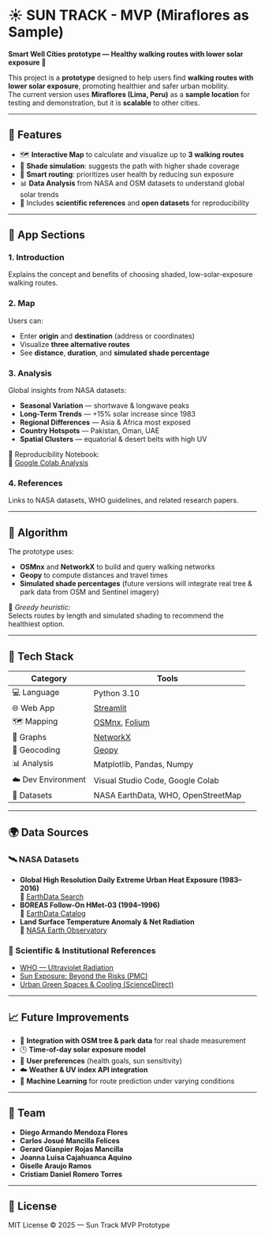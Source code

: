 # ☀️ SUN TRACK - MVP (Miraflores as Sample)

**Smart Well Cities prototype — Healthy walking routes with lower solar exposure 🌳**

This project is a **prototype** designed to help users find **walking routes with lower solar exposure**, promoting healthier and safer urban mobility.  
The current version uses **Miraflores (Lima, Peru)** as a **sample location** for testing and demonstration, but it is **scalable** to other cities.

---

## 🚀 Features

- 🗺️ **Interactive Map** to calculate and visualize up to **3 walking routes**  
- 🌳 **Shade simulation**: suggests the path with higher shade coverage  
- 🧠 **Smart routing**: prioritizes user health by reducing sun exposure  
- 📊 **Data Analysis** from NASA and OSM datasets to understand global solar trends  
- 📎 Includes **scientific references** and **open datasets** for reproducibility  

---

## 🧭 App Sections

### 1. **Introduction**
Explains the concept and benefits of choosing shaded, low-solar-exposure walking routes.

### 2. **Map**
Users can:
- Enter **origin** and **destination** (address or coordinates)  
- Visualize **three alternative routes**  
- See **distance**, **duration**, and **simulated shade percentage**  

### 3. **Analysis**
Global insights from NASA datasets:
- **Seasonal Variation** — shortwave & longwave peaks  
- **Long-Term Trends** — +15% solar increase since 1983  
- **Regional Differences** — Asia & Africa most exposed  
- **Country Hotspots** — Pakistan, Oman, UAE  
- **Spatial Clusters** — equatorial & desert belts with high UV

📓 Reproducibility Notebook:  
🔗 [Google Colab Analysis](https://colab.research.google.com/drive/1rKnuQe6UydH8H0ZGUVVh0Rb4JOQujOU0?usp=sharing)

### 4. **References**
Links to NASA datasets, WHO guidelines, and related research papers.

---

## 🧠 Algorithm

The prototype uses:
- **OSMnx** and **NetworkX** to build and query walking networks  
- **Geopy** to compute distances and travel times  
- **Simulated shade percentages** (future versions will integrate real tree & park data from OSM and Sentinel imagery)

🧩 *Greedy heuristic:*  
Selects routes by length and simulated shading to recommend the healthiest option.

---

## 🧰 Tech Stack

| Category | Tools |
|----------|-------|
| 💻 Language | Python 3.10 |
| 🌐 Web App | [Streamlit](https://streamlit.io/) |
| 🗺️ Mapping | [OSMnx](https://osmnx.readthedocs.io/), [Folium](https://python-visualization.github.io/folium/) |
| 📐 Graphs | [NetworkX](https://networkx.org/) |
| 📏 Geocoding | [Geopy](https://geopy.readthedocs.io/) |
| 📊 Analysis | Matplotlib, Pandas, Numpy |
| ☁️ Dev Environment | Visual Studio Code, Google Colab |
| 🔢 Datasets | NASA EarthData, WHO, OpenStreetMap |

---

## 🌍 Data Sources

### 🛰️ NASA Datasets
- **Global High Resolution Daily Extreme Urban Heat Exposure (1983–2016)**  
  🔗 [EarthData Search](https://search.earthdata.nasa.gov/search/granules/collection-details?p=C3540912037-ESDIS&pg[0][v]=f&pg[0][gsk]=-start_date&q=1983&gdf=CSV&tl=946684800!5)  
- **BOREAS Follow-On HMet-03 (1994–1996)**  
  🔗 [EarthData Catalog](https://www.earthdata.nasa.gov/data/catalog/ornl-cloud-bfo-hmet03-hourly-met-p1-608-1?utm_source)  
- **Land Surface Temperature Anomaly & Net Radiation**  
  🔗 [NASA Earth Observatory](https://earthobservatory.nasa.gov/global-maps/MOD_LSTAD_M/CERES_NETFLUX_M)

### 🧠 Scientific & Institutional References
- [WHO — Ultraviolet Radiation](https://www.who.int/health-topics/ultraviolet-radiation#tab=tab_2)  
- [Sun Exposure: Beyond the Risks (PMC)](https://pmc.ncbi.nlm.nih.gov/articles/PMC6830553/#sec15)  
- [Urban Green Spaces & Cooling (ScienceDirect)](https://www.sciencedirect.com/science/article/pii/S2210670725003890#sec5)

---

## 📈 Future Improvements

- 🌳 **Integration with OSM tree & park data** for real shade measurement  
- 🕒 **Time-of-day solar exposure model**  
- 📱 **User preferences** (health goals, sun sensitivity)  
- ☁️ **Weather & UV index API integration**  
- 🤖 **Machine Learning** for route prediction under varying conditions  

---

## 👥 Team


- **Diego Armando Mendoza Flores**  
- **Carlos Josué Mancilla Felices**  
- **Gerard Gianpier Rojas Mancilla**
- **Joanna Luisa Cajahuanca Aquino**  
- **Giselle Araujo Ramos**  
- **Cristiam Daniel Romero Torres**  

---

## 📜 License
MIT License © 2025 — Sun Track MVP Prototype

